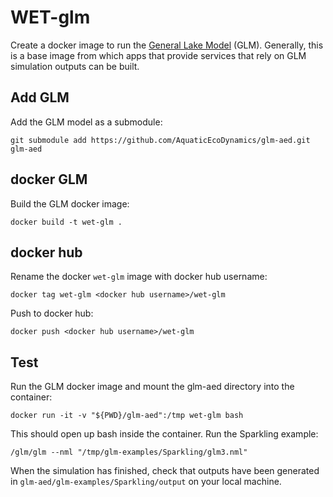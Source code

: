 # WET-glm

Create a docker image to run the [General Lake Model](https://github.com/AquaticEcoDynamics/glm-aed) (GLM). Generally, this is a base image from which apps that provide services that rely on GLM simulation outputs can be built. 

## Add GLM

Add the GLM model as a submodule:

```
git submodule add https://github.com/AquaticEcoDynamics/glm-aed.git glm-aed
```

## docker GLM

Build the GLM docker image:

```
docker build -t wet-glm .
```

## docker hub

Rename the docker `wet-glm` image with docker hub username:

```
docker tag wet-glm <docker hub username>/wet-glm
```

Push to docker hub:

```
docker push <docker hub username>/wet-glm
```

## Test

Run the GLM docker image and mount the glm-aed directory into the container:

```
docker run -it -v "${PWD}/glm-aed":/tmp wet-glm bash
```

This should open up bash inside the container. Run the Sparkling example:

```
/glm/glm --nml "/tmp/glm-examples/Sparkling/glm3.nml"
```

When the simulation has finished, check that outputs have been generated in `glm-aed/glm-examples/Sparkling/output` on your local machine. 